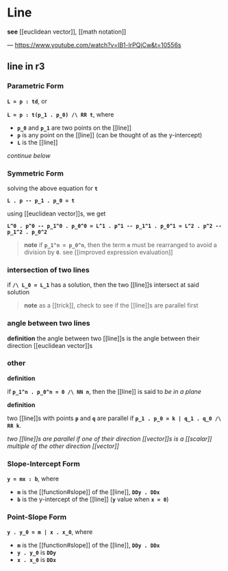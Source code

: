 # Line

**see** [[euclidean vector]], [[math notation]]

&mdash; <https://www.youtube.com/watch?v=IB1-lrPQjCw&t=10556s>

## line in r3

### Parametric Form

**`L = p : td`**, or

**`L = p : t(p_1 . p_0) /\ RR t`**, where

- **`p_0`** and **`p_1`** are two points on the [[line]]
- **`p`** is any point on the [[line]] (can be thought of as the y-intercept)
- **`L`** is the [[line]]

_continue below_

### Symmetric Form

solving the above equation for **`t`**

**`L . p -- p_1 . p_0 = t`**

using [[euclidean vector]]s, we get

**`L^0 . p^0 -- p_1^0 . p_0^0 = L^1 . p^1 -- p_1^1 . p_0^1 = L^2 . p^2 -- p_1^2 . p_0^2`**

> **note** if **`p_1^n = p_0^n`**, then the term **`n`** must be rearranged to avoid a division by **`0`**. see [[improved expression evaluation]]

### intersection of two lines

if **`/\ L_0 = L_1`** has a solution, then the two [[line]]s intersect at said solution

> **note** as a [[trick]], check to see if the [[line]]s are parallel first

### angle between two lines

**definition** the angle between two [[line]]s is the angle between their direction [[euclidean vector]]s

### other

**definition**

if **`p_1^n . p_0^n = 0 /\ NN n`**, then the [[line]] is said to _be in a plane_

**definition**

two [[line]]s with points **`p`** and **`q`** are parallel if **`p_1 . p_0 = k | q_1 . q_0 /\ RR k`**.

_two [[line]]s are parallel if one of their direction [[vector]]s is a [[scalar]] multiple of the other direction [[vector]]_

### Slope-Intercept Form

**`y = mx : b`**, where

- **`m`** is the [[function#slope]] of the [[line]], **`DDy . DDx`**
- **`b`** is the y-intercept of the [[line]] (**`y`** value when **`x = 0`**)

### Point-Slope Form

**`y . y_0 = m | x . x_0`**, where

- **`m`** is the [[function#slope]] of the [[line]], **`DDy . DDx`**
- **`y . y_0`** is **`DDy`**
- **`x . x_0`** is **`DDx`**
